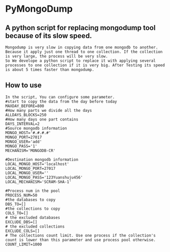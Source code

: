 # PyMongoDump
## A python script for replacing mongodump tool because of its slow speed.
    Mongodump is very slow in copying data from one mongodb to another. Because it apply just one thread to one collection. If the collection is very large, the process will be very slow.
    So We develope a python script to replace it with applying several processes to one collection if it is very big. After Testing its speed is about 5 times faster than mongodump.
## How to use
    In the script, You can configure some parameter.
    #start to copy the data from the day before today
    MAXDAY_BEFORE=800 
    #How many parts we divide all the days
    ALLDAYS_BLOCKS=250
    #How many days one part contains 
    DAYS_INTERVAL=2
    #Source mongodb information
    MONGO_HOST='#.#.#.#' 
    MONGO_PORT=27017
    MONGO_USER='add'
    MONGO_PASS='1'
    MECHANISM='MONGODB-CR'
    
    #Destination mongodb information
    LOCAL_MONGO_HOST='localhost'
    LOCAL_MONGO_PORT=27017
    LOCAL_MONGO_USER=''
    LOCAL_MONGO_PASS='123Yuanshuju456'
    LOCAL_MECHANISM='SCRAM-SHA-1'

    #Process num in the pool
    PROCESS_NUM=50
    #the databases to copy
    DBS_TO=[]
    #the collections to copy
    COLS_TO=[]
    # the excluded databases
    EXCLUDE_DBS=[]
    # the excluded collections
    EXCLUDE_COLS=[]
    # The collections count limit. Use one process if the collection's count is lower than this parameter and use process pool otherwise. 
    COUNT_LIMIT=1000
